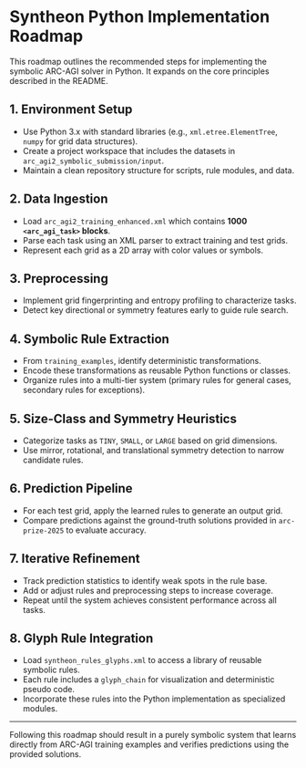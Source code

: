 # Syntheon Python Implementation Roadmap

This roadmap outlines the recommended steps for implementing the symbolic ARC-AGI solver in Python.
It expands on the core principles described in the README.

## 1. Environment Setup
- Use Python 3.x with standard libraries (e.g., `xml.etree.ElementTree`, `numpy` for grid data structures).
- Create a project workspace that includes the datasets in `arc_agi2_symbolic_submission/input`.
- Maintain a clean repository structure for scripts, rule modules, and data.

## 2. Data Ingestion
- Load `arc_agi2_training_enhanced.xml` which contains **1000 `<arc_agi_task>` blocks**.
- Parse each task using an XML parser to extract training and test grids.
- Represent each grid as a 2D array with color values or symbols.

## 3. Preprocessing
- Implement grid fingerprinting and entropy profiling to characterize tasks.
- Detect key directional or symmetry features early to guide rule search.

## 4. Symbolic Rule Extraction
- From `training_examples`, identify deterministic transformations.
- Encode these transformations as reusable Python functions or classes.
- Organize rules into a multi-tier system (primary rules for general cases, secondary rules for exceptions).

## 5. Size-Class and Symmetry Heuristics
- Categorize tasks as `TINY`, `SMALL`, or `LARGE` based on grid dimensions.
- Use mirror, rotational, and translational symmetry detection to narrow candidate rules.

## 6. Prediction Pipeline
- For each test grid, apply the learned rules to generate an output grid.
- Compare predictions against the ground-truth solutions provided in `arc-prize-2025` to evaluate accuracy.

## 7. Iterative Refinement
- Track prediction statistics to identify weak spots in the rule base.
- Add or adjust rules and preprocessing steps to increase coverage.
- Repeat until the system achieves consistent performance across all tasks.

## 8. Glyph Rule Integration
- Load `syntheon_rules_glyphs.xml` to access a library of reusable symbolic rules.
- Each rule includes a `glyph_chain` for visualization and deterministic pseudo code.
- Incorporate these rules into the Python implementation as specialized modules.

---

Following this roadmap should result in a purely symbolic system that learns directly from ARC-AGI training examples
and verifies predictions using the provided solutions.
